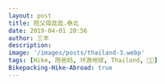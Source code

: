 ```yaml
---
layout: post
title: 陪父母逛逛.泰北
date: 2019-04-01 20:56
author: 三丰
description:
image: '/images/posts/thailand-3.webp'
tags: [Hike, 陪爸妈, 环游地球, Thailand, 🔐🚳]
Bikepacking-Hike-Abroad: true
---
```


<script>
    function password()
    {
        var i=1;
            var passwd=prompt('此文章已被三丰设置为私密，请寻求三丰授权后再考虑踏足此地吧！','');//这是输入密码的提示语，可以改为你想要显示的内容，比如本站地址之类的
        while(i<3)
        {
            if(passwd=="i love isanfeng")//这是密码
            {
            alert('已被授权，请进！');//这是输入正确后的提示，可以改为自己想要的提示语
            break;
            }
            i++;
            var passwd=prompt('未被授权!请重新输入:\n你还有'+(4-i)+'次机会。');
        }
        if(password!="vip.zan.smarted"&&i==3)
        {
            alert('看来此处不值得踏足，再见喽，亲爱滴，希望你能有更美好的发现。');
            location.href="/";//这是密码输入错误超过3次后转到的错误页面，也可设为别的页面
        }
        return "";
    }
        password();
</script>
